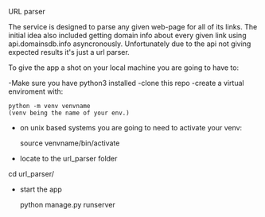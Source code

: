 URL parser


The service is designed to parse any given web-page for all of its links.
The initial idea also included getting domain info about every given link using api.domainsdb.info asyncronously. 
Unfortunately due to the api not giving expected results it's just a url parser. 

To give the app a shot on your local machine you are going to have to:

-Make sure you have python3 installed
-clone this repo
-create a virtual enviroment with:

    python -m venv venvname 
    (venv being the name of your env.) 

- on unix based systems you are going to need to activate your venv: 
  
  source venvname/bin/activate
  
 - locate to the url_parser folder 
 
  cd url_parser/
  
- start the app

  python manage.py runserver
  
  
 
